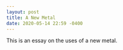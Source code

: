 ```yaml
---
layout: post
title: A New Metal
date: 2020-05-14 22:59 -0400
---
```


This is an essay on the uses of a new metal.